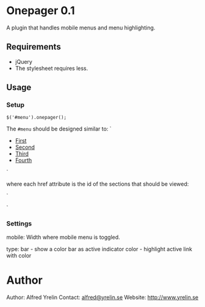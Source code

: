 # Onepager 0.1 #

A plugin that handles mobile menus and menu highlighting.

## Requirements ##
- jQuery
- The stylesheet requires less.

## Usage ##

### Setup ###

`$('#menu').onepager();`

The `#menu` should be designed similar to:
`<nav id="menu">
	<ul>
		<li><a href="#first">First</a></li>
		<li><a href="#second">Second</a></li>
		<li><a href="#third">Third</a></li>
		<li><a href="#fourth">Fourth</a></li>
	</ul>
</nav>`

where each href attribute is the id of the sections that should be viewed:

`<section id="first">
</section>
<section id="second">
</section>
<section id="third">
</section>
<section id="fourth">
</section>`

### Settings ###

mobile:
Width where mobile menu is toggled.

type:
bar - show a color bar as active indicator
color - highlight active link with color


# Author #

Author: Alfred Yrelin
Contact: alfred@yrelin.se
Website: http://www.yrelin.se